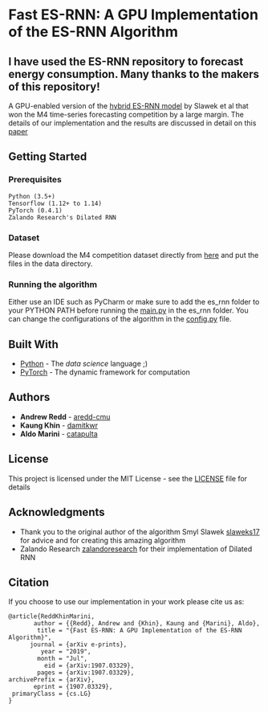 # Fast ES-RNN: A GPU Implementation of the ES-RNN Algorithm

## I have used the ES-RNN repository to forecast energy consumption. Many thanks to the makers of this repository!

A GPU-enabled version of the [hybrid ES-RNN model](https://eng.uber.com/m4-forecasting-competition/) by Slawek et al that won the M4 time-series forecasting competition by a large margin. The details of our implementation and the results are discussed in detail on this [paper](https://arxiv.org/abs/1907.03329)

## Getting Started

### Prerequisites

```
Python (3.5+)
Tensorflow (1.12+ to 1.14)
PyTorch (0.4.1)
Zalando Research's Dilated RNN
```

### Dataset

Please download the M4 competition dataset directly from [here](https://github.com/M4Competition/M4-methods/tree/master/Dataset) and put the files in the data directory.

### Running the algorithm

Either use an IDE such as PyCharm or make sure to add the es\_rnn folder to your PYTHON PATH before running the [main.py](es_rnn/main.py) in the es\_rnn folder. You can change the configurations of the algorithm in the [config.py](es_rnn/config.py) file.

## Built With

* [Python](https://www.python.org) - The *data science* language ;)
* [PyTorch](https://www.pytorch.org/) - The dynamic framework for computation


## Authors

* **Andrew Redd** - [aredd-cmu](https://github.com/aredd-cmu)
* **Kaung Khin** - [damitkwr](https://github.com/damitkwr)
* **Aldo Marini** - [catapulta](https://github.com/catapulta)

## License

This project is licensed under the MIT License - see the [LICENSE](LICENSE) file for details

## Acknowledgments

* Thank you to the original author of the algorithm Smyl Slawek [slaweks17](https://github.com/slaweks17) for advice and for creating this amazing algorithm
* Zalando Research [zalandoresearch](https://www.github.com/zalandoresearch) for their implementation of Dilated RNN

## Citation

If you choose to use our implementation in your work please cite us as:

```
@article{ReddKhinMarini,
       author = {{Redd}, Andrew and {Khin}, Kaung and {Marini}, Aldo},
        title = "{Fast ES-RNN: A GPU Implementation of the ES-RNN Algorithm}",
      journal = {arXiv e-prints},
         year = "2019",
        month = "Jul",
          eid = {arXiv:1907.03329},
        pages = {arXiv:1907.03329},
archivePrefix = {arXiv},
       eprint = {1907.03329},
 primaryClass = {cs.LG}
}
```


#
